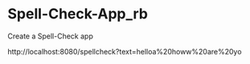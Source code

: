 # Spell-Check-App_rb
Create a Spell-Check app

http://localhost:8080/spellcheck?text=helloa%20howw%20are%20yo